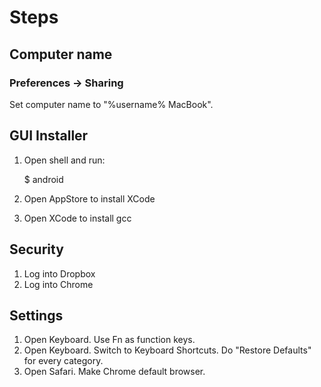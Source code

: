 Steps
=====

Computer name
-------------

### Preferences -> Sharing

Set computer name to "%username% MacBook".


GUI Installer
-----------------

1. Open shell and run:

    $ android

2. Open AppStore to install XCode
3. Open XCode to install gcc


Security
--------

1. Log into Dropbox
2. Log into Chrome


Settings
--------

1. Open Keyboard. Use Fn as function keys.
2. Open Keyboard. Switch to Keyboard Shortcuts. Do "Restore Defaults" for every category.
3. Open Safari. Make Chrome default browser.

